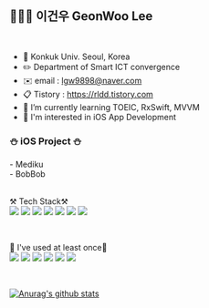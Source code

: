 🧑🏻‍💻 이건우 GeonWoo Lee
----------------   

<br> 

- 🏫 Konkuk Univ. Seoul, Korea    
- ✏️ Department of Smart ICT convergence   
- ✉️ email : lgw9898@naver.com   
- 📋 Tistory : https://rldd.tistory.com   
- 🌱 I’m currently learning TOEIC, RxSwift, MVVM
- 🌟 I'm interested in iOS App Development


<h3> ⛄️ iOS Project ⛄️</h3>   
- Mediku <br> 
- BobBob 
<br>
<br> 

⚒ Tech Stack⚒   
<img src="https://img.shields.io/badge/Swift-FA7343?style=flat-square&logo=Swift&logoColor=white"/></a>
<img src="https://img.shields.io/badge/Python-3766AB?style=flat-square&logo=Python&logoColor=white"/></a>
<img src="https://img.shields.io/badge/linux-FCC624?style=flat-square&logo=linux&logoColor=white"/></a>
<img src="https://img.shields.io/badge/C-A8B9CC?style=flat-square&logo=C&logoColor=white"/></a>
<img src="https://img.shields.io/badge/java-007396?style=flat-square&logo=java&logoColor=white"/></a>
<img src="https://img.shields.io/badge/firebase-FFCA28?style=flat-square&logo=firebase&logoColor=white"/></a>
<img src="https://img.shields.io/badge/AdobeXd-FF61F6?style=flat-square&logo=adobexd&logoColor=white"/></a>

<br> 



🔨 I've used at least once🔨   
<img src="https://img.shields.io/badge/C++-00599C?style=flat-square&logo=c++&logoColor=white"/></a>
<img src="https://img.shields.io/badge/HTML5-E34F26?style=flat-square&logo=HTML5&logoColor=white"/></a>
<img src="https://img.shields.io/badge/CSS3-1572B6?style=flat-square&logo=CSS3&logoColor=white"/></a>
<img src="https://img.shields.io/badge/javaScript-F7DF1E?style=flat-square&logo=javaScript&logoColor=white"/></a>
<img src="https://img.shields.io/badge/figma-F24E1E?style=flat-square&logo=figma&logoColor=white"/></a>
<img src="https://img.shields.io/badge/MySql-4479A1?style=flat-square&logo=MySql&logoColor=white"/></a>

<br> 

[![Anurag's github stats](https://github-readme-stats.vercel.app/api?username=lgvv)](https://github.com/anuraghazra/github-readme-stats)



<!--
**lgvv/lgvv** is a ✨ _special_ ✨ repository because its `README.md` (this file) appears on your GitHub profile.

Here are some ideas to get you started:

- 🔭 I’m currently working on ...
- 🌱 I’m currently learning ...
- 👯 I’m looking to collaborate on ...
- 🤔 I’m looking for help with ...
- 💬 Ask me about ...
- 📫 How to reach me: ...
- 😄 Pronouns: ...
- ⚡ Fun fact: ...
-->
